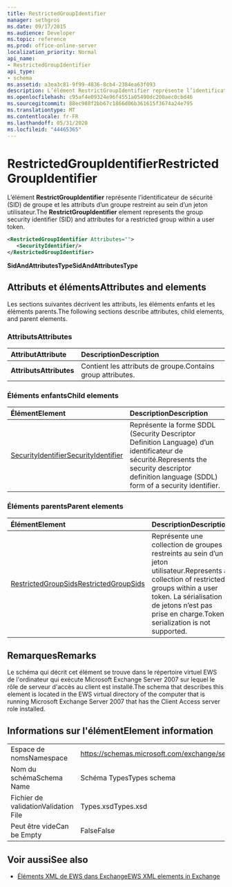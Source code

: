 ```yaml
---
title: RestrictedGroupIdentifier
manager: sethgros
ms.date: 09/17/2015
ms.audience: Developer
ms.topic: reference
ms.prod: office-online-server
localization_priority: Normal
api_name:
- RestrictedGroupIdentifier
api_type:
- schema
ms.assetid: a3ea3c81-9f99-4836-8cb4-2384ea63f093
description: L’élément RestrictGroupIdentifier représente l’identificateur de sécurité (SID) de groupe et les attributs d’un groupe restreint au sein d’un jeton utilisateur.
ms.openlocfilehash: c95af4e09324e96f4551a05490dc200aec0cbd46
ms.sourcegitcommit: 88ec988f2bb67c1866d06b361615f3674a24e795
ms.translationtype: MT
ms.contentlocale: fr-FR
ms.lasthandoff: 05/31/2020
ms.locfileid: "44465365"
---
```

# <a name="restrictedgroupidentifier"></a><span data-ttu-id="f5311-103">RestrictedGroupIdentifier</span><span class="sxs-lookup"><span data-stu-id="f5311-103">RestrictedGroupIdentifier</span></span>

<span data-ttu-id="f5311-104">L’élément **RestrictGroupIdentifier** représente l’identificateur de sécurité (SID) de groupe et les attributs d’un groupe restreint au sein d’un jeton utilisateur.</span><span class="sxs-lookup"><span data-stu-id="f5311-104">The **RestrictGroupIdentifier** element represents the group security identifier (SID) and attributes for a restricted group within a user token.</span></span> 
  
```xml
<RestrictedGroupIdentifier Attributes="">
   <SecurityIdentifier/>
</RestrictedGroupIdentifier>
```

 <span data-ttu-id="f5311-105">**SidAndAttributesType**</span><span class="sxs-lookup"><span data-stu-id="f5311-105">**SidAndAttributesType**</span></span>
## <a name="attributes-and-elements"></a><span data-ttu-id="f5311-106">Attributs et éléments</span><span class="sxs-lookup"><span data-stu-id="f5311-106">Attributes and elements</span></span>

<span data-ttu-id="f5311-107">Les sections suivantes décrivent les attributs, les éléments enfants et les éléments parents.</span><span class="sxs-lookup"><span data-stu-id="f5311-107">The following sections describe attributes, child elements, and parent elements.</span></span>
  
### <a name="attributes"></a><span data-ttu-id="f5311-108">Attributs</span><span class="sxs-lookup"><span data-stu-id="f5311-108">Attributes</span></span>

|<span data-ttu-id="f5311-109">**Attribut**</span><span class="sxs-lookup"><span data-stu-id="f5311-109">**Attribute**</span></span>|<span data-ttu-id="f5311-110">**Description**</span><span class="sxs-lookup"><span data-stu-id="f5311-110">**Description**</span></span>|
|:-----|:-----|
|<span data-ttu-id="f5311-111">**Attributs**</span><span class="sxs-lookup"><span data-stu-id="f5311-111">**Attributes**</span></span> <br/> |<span data-ttu-id="f5311-112">Contient les attributs de groupe.</span><span class="sxs-lookup"><span data-stu-id="f5311-112">Contains group attributes.</span></span>  <br/> |
   
### <a name="child-elements"></a><span data-ttu-id="f5311-113">Éléments enfants</span><span class="sxs-lookup"><span data-stu-id="f5311-113">Child elements</span></span>

|<span data-ttu-id="f5311-114">**Élément**</span><span class="sxs-lookup"><span data-stu-id="f5311-114">**Element**</span></span>|<span data-ttu-id="f5311-115">**Description**</span><span class="sxs-lookup"><span data-stu-id="f5311-115">**Description**</span></span>|
|:-----|:-----|
|[<span data-ttu-id="f5311-116">SecurityIdentifier</span><span class="sxs-lookup"><span data-stu-id="f5311-116">SecurityIdentifier</span></span>](securityidentifier.md) <br/> |<span data-ttu-id="f5311-117">Représente la forme SDDL (Security Descriptor Definition Language) d’un identificateur de sécurité.</span><span class="sxs-lookup"><span data-stu-id="f5311-117">Represents the security descriptor definition language (SDDL) form of a security identifier.</span></span>  <br/> |
   
### <a name="parent-elements"></a><span data-ttu-id="f5311-118">Éléments parents</span><span class="sxs-lookup"><span data-stu-id="f5311-118">Parent elements</span></span>

|<span data-ttu-id="f5311-119">**Élément**</span><span class="sxs-lookup"><span data-stu-id="f5311-119">**Element**</span></span>|<span data-ttu-id="f5311-120">**Description**</span><span class="sxs-lookup"><span data-stu-id="f5311-120">**Description**</span></span>|
|:-----|:-----|
|[<span data-ttu-id="f5311-121">RestrictedGroupSids</span><span class="sxs-lookup"><span data-stu-id="f5311-121">RestrictedGroupSids</span></span>](restrictedgroupsids.md) <br/> |<span data-ttu-id="f5311-122">Représente une collection de groupes restreints au sein d’un jeton utilisateur.</span><span class="sxs-lookup"><span data-stu-id="f5311-122">Represents a collection of restricted groups within a user token.</span></span> <span data-ttu-id="f5311-123">La sérialisation de jetons n’est pas prise en charge.</span><span class="sxs-lookup"><span data-stu-id="f5311-123">Token serialization is not supported.</span></span>  <br/> |
   
## <a name="remarks"></a><span data-ttu-id="f5311-124">Remarques</span><span class="sxs-lookup"><span data-stu-id="f5311-124">Remarks</span></span>

<span data-ttu-id="f5311-125">Le schéma qui décrit cet élément se trouve dans le répertoire virtuel EWS de l'ordinateur qui exécute Microsoft Exchange Server 2007 sur lequel le rôle de serveur d'accès au client est installé.</span><span class="sxs-lookup"><span data-stu-id="f5311-125">The schema that describes this element is located in the EWS virtual directory of the computer that is running Microsoft Exchange Server 2007 that has the Client Access server role installed.</span></span>
  
## <a name="element-information"></a><span data-ttu-id="f5311-126">Informations sur l'élément</span><span class="sxs-lookup"><span data-stu-id="f5311-126">Element information</span></span>

|||
|:-----|:-----|
|<span data-ttu-id="f5311-127">Espace de noms</span><span class="sxs-lookup"><span data-stu-id="f5311-127">Namespace</span></span>  <br/> |https://schemas.microsoft.com/exchange/services/2006/types  <br/> |
|<span data-ttu-id="f5311-128">Nom du schéma</span><span class="sxs-lookup"><span data-stu-id="f5311-128">Schema Name</span></span>  <br/> |<span data-ttu-id="f5311-129">Schéma Types</span><span class="sxs-lookup"><span data-stu-id="f5311-129">Types schema</span></span>  <br/> |
|<span data-ttu-id="f5311-130">Fichier de validation</span><span class="sxs-lookup"><span data-stu-id="f5311-130">Validation File</span></span>  <br/> |<span data-ttu-id="f5311-131">Types.xsd</span><span class="sxs-lookup"><span data-stu-id="f5311-131">Types.xsd</span></span>  <br/> |
|<span data-ttu-id="f5311-132">Peut être vide</span><span class="sxs-lookup"><span data-stu-id="f5311-132">Can be Empty</span></span>  <br/> |<span data-ttu-id="f5311-133">False</span><span class="sxs-lookup"><span data-stu-id="f5311-133">False</span></span>  <br/> |
   
## <a name="see-also"></a><span data-ttu-id="f5311-134">Voir aussi</span><span class="sxs-lookup"><span data-stu-id="f5311-134">See also</span></span>



- [<span data-ttu-id="f5311-135">Éléments XML de EWS dans Exchange</span><span class="sxs-lookup"><span data-stu-id="f5311-135">EWS XML elements in Exchange</span></span>](ews-xml-elements-in-exchange.md)

